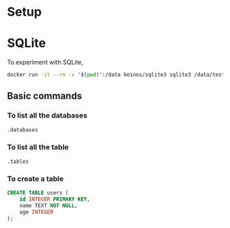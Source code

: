 # Setup

# SQLite

To experiment with SQLite,

```bash
docker run -it --rm -v "$(pwd)":/data keinos/sqlite3 sqlite3 /data/test_database.db
```

## Basic commands

### To list all the databases

```sql
.databases
```

### To list all the table

```
.tables
```

### To create a table

```sql
CREATE TABLE users (
    id INTEGER PRIMARY KEY,
    name TEXT NOT NULL,
    age INTEGER
);
```
